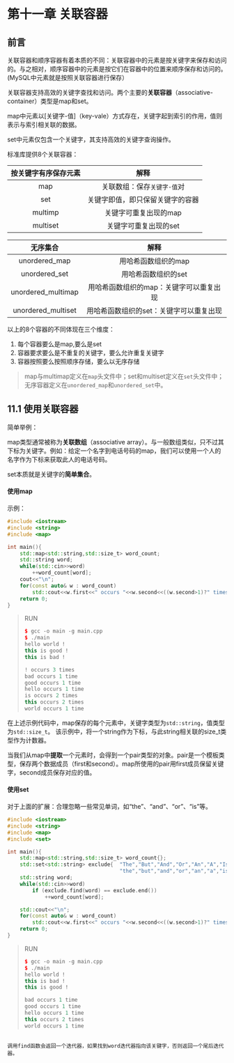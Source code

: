 # 第十一章 关联容器

## 前言

关联容器和顺序容器有着本质的不同：关联容器中的元素是按关键字来保存和访问的。与之相对，顺序容器中的元素是按它们在容器中的位置来顺序保存和访问的。(MySQL中元素就是按照关联容器进行保存）

关联容器支持高效的关键字查找和访问。两个主要的**关联容器**（associative-container）类型是map和set。

map中元素以[关键字-值]（key-vale）方式存在，关键字起到索引的作用，值则表示与索引相关联的数据。

set中元素仅包含一个关键字，其支持高效的关键字查询操作。

标准库提供8个关联容器：

| 按关键字有序保存元素 |        解释        |
|:----------:|:----------------:|
|    map     | 关联数组：保存`关键字-值`对  |
|    set     | 关键字即值，即只保留关键字的容器 |
|  multimp   |   关键字可重复出现的map   |
|  multiset  |   关键字可重复出现的set   |

|        无序集合        |          解释           |
|:------------------:|:---------------------:|
|   unordered_map    |      用哈希函数组织的map      |
|   unordered_set    |      用哈希函数组织的set      |
| unordered_multimap | 用哈希函数组织的map：关键字可以重复出现 |
| unordered_multiset | 用哈希函数组织的set：关键字可以重复出现 |

以上的8个容器的不同体现在三个维度：

1. 每个容器要么是map,要么是set
2. 容器要求要么是不重复的关键字，要么允许重复关键字
3. 容器按照要么按照顺序存储，要么以无序存储

> map与multimap定义在`map`头文件中；set和multiset定义在`set`头文件中；无序容器定义在`unordered_map`和`unordered_set`中。

## 11.1 使用关联容器

简单举例：

map类型通常被称为<b>关联数组</b>（associative array）。与一般数组类似，只不过其下标为关键字。例如：给定一个名字到电话号码的map，我们可以使用一个人的名字作为下标来获取此人的电话号码。

set本质就是关键字的**简单集合**。

#### 使用map

示例：

```cpp
#include <iostream>
#include <string>
#include <map>

int main(){
    std::map<std::string,std::size_t> word_count;
    std::string word;
    while(std::cin>>word)
        ++word_count[word];
    cout<<"\n";
    for(const auto& w : word_count)
        std::cout<<w.first<<" occurs "<<w.second<<((w.second>1)?" times\n":" time\n");
    return 0;
}
```

> RUN
>
> ```cpp
> $ gcc -o main -g main.cpp
> $ ./main
> hello world !
> this is good !
> this is bad !
> 
> ! occurs 3 times
> bad occurs 1 time
> good occurs 1 time
> hello occurs 1 time
> is occurs 2 times
> this occurs 2 times
> world occurs 1 time
> ```

在上述示例代码中，map保存的每个元素中，关键字类型为`std::string`，值类型为`std::size_t`。 该示例中，将一个string作为下标，与此string相关联的size_t类型作为计数器。

当我们从map中**提取**一个元素时，会得到一个pair类型的对象。pair是一个模板类型，保存两个数据成员（first和second）。map所使用的pair用first成员保留关键字，second成员保存对应的值。

#### 使用set

对于上面的扩展：合理忽略一些常见单词，如“the”、“and”、“or”、“is”等。

```cpp
#include <iostream>
#include <string>
#include <map>
#include <set>

int main(){
    std::map<std::string,std::size_t> word_count{};
    std::set<std::string> exclude{  "The","But","And","Or","An","A","Is","!",
                                    "the","but","and","or","an","a","is"};
    std::string word;
    while(std::cin>>word)
        if (exclude.find(word) == exclude.end())
            ++word_count[word];

    std::cout<<"\n";
    for(const auto& w : word_count)
        std::cout<<w.first<<" occurs "<<w.second<<((w.second>1)?" times\n":" time\n");
    return 0;
}
```

> RUN
>
> ```cpp
> $ gcc -o main -g main.cpp
> $ ./main
> hello world !
> this is bad !
> this is good !
> 
> bad occurs 1 time
> good occurs 1 time
> hello occurs 1 time
> this occurs 2 times
> world occurs 1 time

```

调用find函数会返回一个迭代器，如果找到word迭代器指向该关键字，否则返回一个尾后迭代器。


